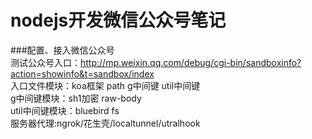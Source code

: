 nodejs开发微信公众号笔记<br/>
=======
###配置、接入微信公众号<br/> 
测试公众号入口：http://mp.weixin.qq.com/debug/cgi-bin/sandboxinfo?action=showinfo&t=sandbox/index<br/>
入口文件模块：koa框架 path g中间键 util中间键<br/>
g中间键模块：sh1加密 raw-body<br/> 
util中间键模块：bluebird fs<br/>
服务器代理:ngrok/花生壳/localtunnel/utralhook <br/>
